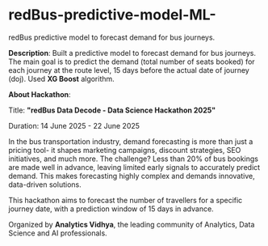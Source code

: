 # redBus-predictive-model-ML-
redBus predictive model to forecast demand for bus journeys.

**Description**: Built a predictive model to forecast demand for bus journeys. The main goal is to predict the demand (total number of seats booked) for each journey at the route level, 15 days before the actual date of journey (doj). Used **XG Boost** algorithm.

**About Hackathon**: 

Title: **"redBus Data Decode - Data Science Hackathon 2025"**

Duration: 14 June 2025 - 22 June 2025

In the bus transportation industry, demand forecasting is more than just a pricing tool- it shapes marketing campaigns, discount strategies, SEO initiatives, and much more. The challenge? Less than 20% of bus bookings are made well in advance, leaving limited early signals to accurately predict demand. This makes forecasting highly complex and demands innovative, data-driven solutions.

This hackathon aims to forecast the number of travellers for a specific journey date, with a prediction window of 15 days in advance.

Organized by **Analytics Vidhya**, the leading community of Analytics, Data Science and AI professionals.



